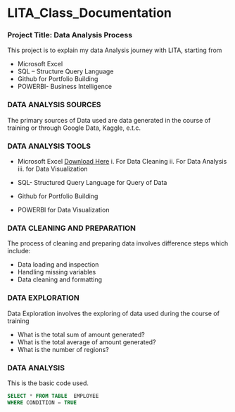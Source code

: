 # LITA_Class_Documentation

### Project Title: Data Analysis Process
 This project is to explain my data Analysis journey with LITA, starting from
*	Microsoft  Excel
*	SQL – Structure Query Language
*	Github  for Portfolio Building
*	POWERBI-  Business Intelligence

### DATA ANALYSIS SOURCES
The primary sources of Data used are data generated in the course of training or through Google Data, Kaggle, e.t.c.

### DATA ANALYSIS TOOLS
- 	Microsoft Excel [Download Here](https://www.microsoft.com)
i. For  Data Cleaning
ii. For Data Analysis
iii. for Data Visualization

- SQL- Structured Query Language for Query of Data
-	Github for Portfolio Building
-	POWERBI for Data Visualization

### DATA CLEANING AND PREPARATION
The process of cleaning and preparing data involves difference steps which include:
- 	Data loading and inspection
-  Handling missing variables
- 	Data cleaning and formatting 

### DATA EXPLORATION 
Data Exploration involves the exploring of data used during the course of training
- 	What is the total sum of amount generated?
- 	What is the total average of amount generated?
- 	What is the number of regions?

 ### DATA ANALYSIS
 This is the basic code used.
 
 ```SQL
SELECT * FROM TABLE  EMPLOYEE
WHERE CONDITION = TRUE







